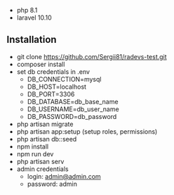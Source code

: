 
- php 8.1
- laravel 10.10


## Installation

- git clone https://github.com/Sergii81/radevs-test.git
- composer install
- set db credentials in .env
  - DB_CONNECTION=mysql
  - DB_HOST=localhost
  - DB_PORT=3306
  - DB_DATABASE=db_base_name
  - DB_USERNAME=db_user_name
  - DB_PASSWORD=db_password
- php artisan migrate
- php artisan app:setup (setup roles, permissions)
- php artisan db::seed
- npm install
- npm run dev
- php artisan serv
- admin credentials
  - login: admin@admin.com
  - password: admin
